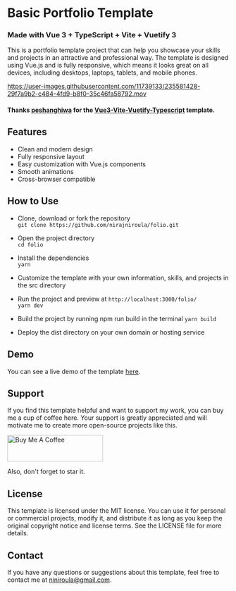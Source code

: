 # Basic Portfolio Template
### Made with Vue 3 + TypeScript + Vite + Vuetify 3

This is a portfolio template project that can help you showcase your skills and projects in an attractive and professional way. The template is designed using Vue.js and is fully responsive, which means it looks great on all devices, including desktops, laptops, tablets, and mobile phones.


https://user-images.githubusercontent.com/11739133/235581428-29f7a9b2-c484-4fd9-b8f0-35c46fa58792.mov
#### Thanks [peshanghiwa](https://github.com/peshanghiwa) for the [Vue3-Vite-Vuetify-Typescript](https://github.com/peshanghiwa/Vue3-Vite-Vuetify3-Typescript-Template) template. 


## Features

- Clean and modern design
- Fully responsive layout
- Easy customization with Vue.js components
- Smooth animations
- Cross-browser compatible


## How to Use

- Clone, download or fork the repository  
    `git clone https://github.com/nirajniroula/folio.git`
    
- Open the project directory  
    `cd folio`
    
- Install the dependencies  
    `yarn`
    
- Customize the template with your own information, skills, and projects in the src directory

- Run the project and preview at `http://localhost:3000/folio/`  
    `yarn dev`
    
- Build the project by running npm run build in the terminal
    `yarn build`
    
- Deploy the dist directory on your own domain or hosting service

## Demo

You can see a live demo of the template [here](https://nirajniroula.github.io/folio/).
## Support

If you find this template helpful and want to support my work, you can buy me a cup of coffee here. Your support is greatly appreciated and will motivate me to create more open-source projects like this.


<a href="https://www.buymeacoffee.com/niniroula" target="_blank"><img src="https://cdn.buymeacoffee.com/buttons/v2/default-yellow.png" alt="Buy Me A Coffee" style="height: 60px !important;width: 217px !important;" ></a>  

Also, don't forget to star it.
## License

This template is licensed under the MIT license. You can use it for personal or commercial projects, modify it, and distribute it as long as you keep the original copyright notice and license terms. See the LICENSE file for more details.
## Contact

If you have any questions or suggestions about this template, feel free to contact me at niniroula@gmail.com.
